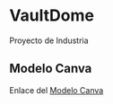 # VaultDome
Proyecto de Industria

## Modelo Canva
Enlace del [Modelo Canva](https://docs.google.com/document/d/1pEPg_Wn_toWjj8DX5y3HkjgvZU0Cb8F0ij23IpifBWI/edit?usp=sharing)
